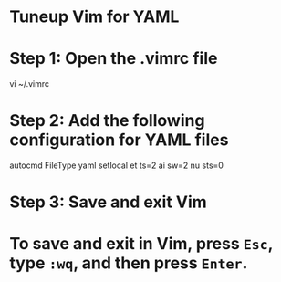 # Tuneup Vim for YAML

# Step 1: Open the .vimrc file
vi ~/.vimrc

# Step 2: Add the following configuration for YAML files
autocmd FileType yaml setlocal et ts=2 ai sw=2 nu sts=0

# Step 3: Save and exit Vim
# To save and exit in Vim, press `Esc`, type `:wq`, and then press `Enter`.

